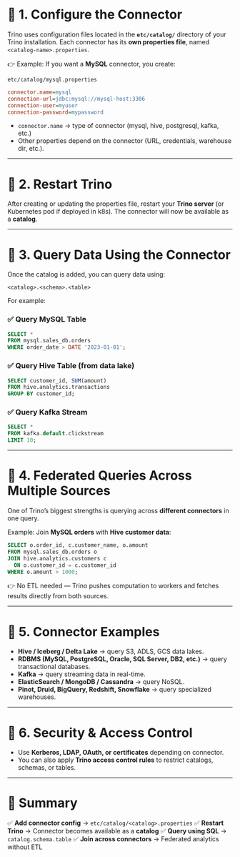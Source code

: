 # 🔹 1. Configure the Connector

Trino uses configuration files located in the **`etc/catalog/`** directory of your Trino installation.
Each connector has its **own properties file**, named `<catalog-name>.properties`.

👉 Example: If you want a **MySQL** connector, you create:

`etc/catalog/mysql.properties`

```ini
connector.name=mysql
connection-url=jdbc:mysql://mysql-host:3306
connection-user=myuser
connection-password=mypassword
```

* `connector.name` → type of connector (mysql, hive, postgresql, kafka, etc.)
* Other properties depend on the connector (URL, credentials, warehouse dir, etc.).

---

# 🔹 2. Restart Trino

After creating or updating the properties file, restart your **Trino server** (or Kubernetes pod if deployed in k8s).
The connector will now be available as a **catalog**.

---

# 🔹 3. Query Data Using the Connector

Once the catalog is added, you can query data using:

```
<catalog>.<schema>.<table>
```

For example:

### ✅ Query MySQL Table

```sql
SELECT * 
FROM mysql.sales_db.orders 
WHERE order_date > DATE '2023-01-01';
```

### ✅ Query Hive Table (from data lake)

```sql
SELECT customer_id, SUM(amount) 
FROM hive.analytics.transactions 
GROUP BY customer_id;
```

### ✅ Query Kafka Stream

```sql
SELECT * 
FROM kafka.default.clickstream 
LIMIT 10;
```

---

# 🔹 4. Federated Queries Across Multiple Sources

One of Trino’s biggest strengths is querying across **different connectors** in one query.

Example: Join **MySQL orders** with **Hive customer data**:

```sql
SELECT o.order_id, c.customer_name, o.amount
FROM mysql.sales_db.orders o
JOIN hive.analytics.customers c
  ON o.customer_id = c.customer_id
WHERE o.amount > 1000;
```

👉 No ETL needed — Trino pushes computation to workers and fetches results directly from both sources.

---

# 🔹 5. Connector Examples

* **Hive / Iceberg / Delta Lake** → query S3, ADLS, GCS data lakes.
* **RDBMS (MySQL, PostgreSQL, Oracle, SQL Server, DB2, etc.)** → query transactional databases.
* **Kafka** → query streaming data in real-time.
* **ElasticSearch / MongoDB / Cassandra** → query NoSQL.
* **Pinot, Druid, BigQuery, Redshift, Snowflake** → query specialized warehouses.

---

# 🔹 6. Security & Access Control

* Use **Kerberos, LDAP, OAuth, or certificates** depending on connector.
* You can also apply **Trino access control rules** to restrict catalogs, schemas, or tables.

---

# 🔹 Summary

✅ **Add connector config** → `etc/catalog/<catalog>.properties`
✅ **Restart Trino** → Connector becomes available as a **catalog**
✅ **Query using SQL** → `catalog.schema.table`
✅ **Join across connectors** → Federated analytics without ETL
